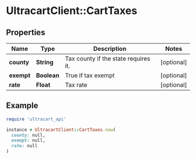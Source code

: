 # UltracartClient::CartTaxes

## Properties

| Name | Type | Description | Notes |
| ---- | ---- | ----------- | ----- |
| **county** | **String** | Tax county if the state requires it. | [optional] |
| **exempt** | **Boolean** | True if tax exempt | [optional] |
| **rate** | **Float** | Tax rate | [optional] |

## Example

```ruby
require 'ultracart_api'

instance = UltracartClient::CartTaxes.new(
  county: null,
  exempt: null,
  rate: null
)
```

